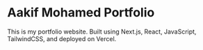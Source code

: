 # Aakif Mohamed Portfolio

This is my portfolio website. Built using Next.js, React, JavaScript, TailwindCSS, and deployed on Vercel.
